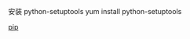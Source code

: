 安装  python-setuptools
yum install python-setuptools

[pip](https://pip.pypa.io/en/stable/installing/)